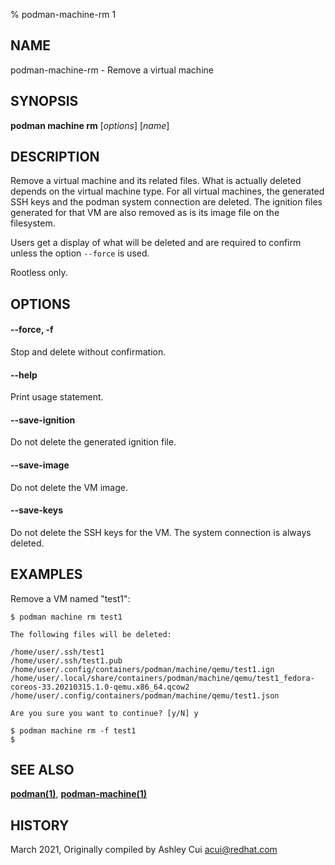 % podman-machine-rm 1

## NAME

podman\-machine\-rm - Remove a virtual machine

## SYNOPSIS

**podman machine rm** [*options*] [*name*]

## DESCRIPTION

Remove a virtual machine and its related files. What is actually deleted
depends on the virtual machine type. For all virtual machines, the generated
SSH keys and the podman system connection are deleted. The ignition files
generated for that VM are also removed as is its image file on the filesystem.

Users get a display of what will be deleted and are required to confirm unless the option `--force`
is used.

Rootless only.

## OPTIONS

#### **--force**, **-f**

Stop and delete without confirmation.

#### **--help**

Print usage statement.

#### **--save-ignition**

Do not delete the generated ignition file.

#### **--save-image**

Do not delete the VM image.

#### **--save-keys**

Do not delete the SSH keys for the VM. The system connection is always
deleted.

## EXAMPLES

Remove a VM named "test1":

```
$ podman machine rm test1

The following files will be deleted:

/home/user/.ssh/test1
/home/user/.ssh/test1.pub
/home/user/.config/containers/podman/machine/qemu/test1.ign
/home/user/.local/share/containers/podman/machine/qemu/test1_fedora-coreos-33.20210315.1.0-qemu.x86_64.qcow2
/home/user/.config/containers/podman/machine/qemu/test1.json

Are you sure you want to continue? [y/N] y
```

```
$ podman machine rm -f test1
$
```

## SEE ALSO

**[podman(1)](podman.1.md)**, **[podman-machine(1)](podman-machine.1.md)**

## HISTORY

March 2021, Originally compiled by Ashley Cui <acui@redhat.com>
